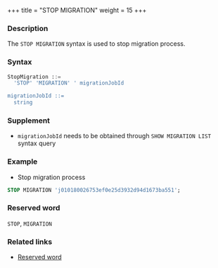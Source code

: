 +++
title = "STOP MIGRATION"
weight = 15
+++

### Description

The `STOP MIGRATION` syntax is used to stop migration process.

### Syntax

```sql
StopMigration ::=
  'STOP' 'MIGRATION' ' migrationJobId 

migrationJobId ::=
  string
```

### Supplement

- `migrationJobId` needs to be obtained through `SHOW MIGRATION LIST` syntax query

### Example

- Stop migration process

```sql
STOP MIGRATION 'j010180026753ef0e25d3932d94d1673ba551';
```

### Reserved word

`STOP`, `MIGRATION`

### Related links

- [Reserved word](/en/reference/distsql/syntax/reserved-word/)
